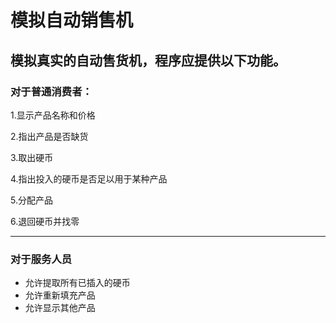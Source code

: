 # 模拟自动销售机

## 模拟真实的自动售货机，程序应提供以下功能。

### 对于普通消费者：

1.显示产品名称和价格

2.指出产品是否缺货

3.取出硬币

4.指出投入的硬币是否足以用于某种产品

5.分配产品

6.退回硬币并找零

---

### 对于服务人员

- 允许提取所有已插入的硬币
- 允许重新填充产品
- 允许显示其他产品